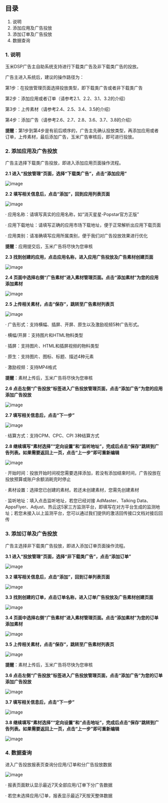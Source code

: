 ##    **目录**
1. 说明
2. 添加应用及广告投放
3. 添加订单及广告投放
4. 数据查询


### **1. 说明**

玉米DSP广告主自助系统支持进行下载类广告及非下载类广告的投放。

广告主进入系统后，建议的操作路径为：

第1步：在投放管理页面选择投放类型，即下载类广告或者非下载类广告

第2步：添加应用或者订单（请参考2.1、2.2、3.1、3.2的介绍）

第3步：上传素材（请参考2.4、2.5、3.4、3.5的介绍）

第4步：添加广告（请参考2.6、2.7、2.8、3.6、3.7、3.8的介绍）

**提醒**：第1步到第4步是有前后顺序的，广告主先确认投放类型，再添加应用或者订单，上传素材，最后添加广告，玉米广告审核后，即可进行投放。


### **2. 添加应用及广告投放**

广告主选择下载类广告投放，即进入添加应用页面操作流程。

**2.1 进入“投放管理”页面，选择“下载类广告”，点击“添加应用”**

![image](https://note.youdao.com/yws/public/resource/56405b906a6a701a54db533c2b200532/xmlnote/WEBRESOURCE84344ba9b8db44b2d32e5b23b0cf8ece/418)

**2.2 填写相关信息后，点击“添加”，回到应用列表页面**

![image](https://note.youdao.com/yws/public/resource/56405b906a6a701a54db533c2b200532/xmlnote/WEBRESOURCE8b26fcbfce27cea6e9b30e4f3e06b7fe/432)

· 应用名称：请填写真实的应用名称，如“消灭星星-Popstar官方正版”

· 应用下载地址：请填写正确的应用市场下载地址，便于正常解析出应用下载页面

· 应用类别：请准确填写应用所属类别，便于我们对广告投放效果进行优化

**提醒**：应用提交后，玉米广告将尽快为您审核

**2.3 找到创建的应用，点击应用名称，进入应用广告投放及广告素材创建页面**

![image](https://note.youdao.com/yws/public/resource/56405b906a6a701a54db533c2b200532/xmlnote/WEBRESOURCE7dfa1bfe8e9117002b29d1e2f04fe9c5/449)

**2.4 页面中选择右侧“广告素材”进入素材管理页面。点击“添加素材”为您的应用添加素材**

![image](https://note.youdao.com/yws/public/resource/56405b906a6a701a54db533c2b200532/xmlnote/WEBRESOURCE15a2486bcf841f0316515f9bd77c6e3e/670)

**2.5 上传相关素材，点击“保存”，跳转至广告素材列表页**

![image](https://note.youdao.com/yws/public/resource/56405b906a6a701a54db533c2b200532/xmlnote/WEBRESOURCE2fa9e05af9a1bb7a4c6c22a84320c21c/672)

· 广告形式：支持横幅、插屏、开屏、原生以及激励视频5种广告形式。

· 横幅/开屏：支持图片和HTML物料类型

· 插屏：支持图片、HTML和插屏视频的物料类型

· 原生：支持图片、图标、标题、描述4种元素

· 激励视频：支持MP4格式

**提醒**：素材上传后，玉米广告将尽快为您审核

**2.6 点击左侧“广告投放”标签进入广告投放管理页面，点击“添加广告”为您的应用添加广告投放**

![image](https://note.youdao.com/yws/public/resource/56405b906a6a701a54db533c2b200532/xmlnote/WEBRESOURCE1ea1fea78d3ab225a5fd8d3a13c7c538/488)

**2.7 填写相关信息后，点击“下一步”**

![image](https://note.youdao.com/yws/public/resource/56405b906a6a701a54db533c2b200532/xmlnote/WEBRESOURCEd60b8af6f51b78c8303b601a4531f632/569)

· 结算方式：支持CPM、CPC、CPI 3种结算方式

**2.8 继续填写“素材选择”“定向设置”和“监听地址”，完成后点击“保存”跳转到广告列表。如果需要返回上一页，点击“上一步”即可重新编辑**

![image](https://note.youdao.com/yws/public/resource/56405b906a6a701a54db533c2b200532/xmlnote/WEBRESOURCE9b855f034fb021b13ad69d4821c034cb/573)

· 开始时间：投放开始时间视您需要选择添加，若没有添加结束时间，广告投放在投放预算或账户余额消耗完时停止

· 素材设置：选择您已创建的素材。若还未创建素材，您需先创建素材

· 监听地址：填入点击监听地址，若您已经对接 AdMaster、Talking Data、AppsFlyer、Adjust、热云这5家三方监测平台，即填写在对方平台生成的监测地址；若您未接入以上监测平台，您可以通过我们提供的激活回传接口文档对接后回传

### **3. 添加订单及广告投放**

广告主选择非下载类广告投放，即进入添加订单页面操作流程。

**3.1 进入“投放管理”页面，选择“非下载类广告”，点击“添加订单”**

![image](https://note.youdao.com/yws/public/resource/56405b906a6a701a54db533c2b200532/xmlnote/WEBRESOURCE1d76c2fd8a559bf9f3928a0c6f0a6d1d/644)

**3.2 填写相关信息后，点击“添加”，回到订单列表页面**

![image](https://note.youdao.com/yws/public/resource/56405b906a6a701a54db533c2b200532/xmlnote/WEBRESOURCE72f2724813b035337127f3a42886c6d8/579)

**3.3 找到创建的订单，点击订单名称，进入订单广告投放及广告素材创建页面**

![image](https://note.youdao.com/yws/public/resource/56405b906a6a701a54db533c2b200532/xmlnote/WEBRESOURCE875dd671aaf64ef6fc10a38d278546e6/593)

**3.4 页面中选择右侧“广告素材”进入素材管理页面。点击“添加素材”为您的订单添加素材**

![image](https://note.youdao.com/yws/public/resource/56405b906a6a701a54db533c2b200532/xmlnote/WEBRESOURCEd4eb16a57a502605d873ca8e01b44c93/602)

**3.5 上传相关素材，点击“保存”，跳转至广告素材列表页**

![image](https://note.youdao.com/yws/public/resource/56405b906a6a701a54db533c2b200532/xmlnote/WEBRESOURCEa748ee950089131ddf1961a72fcdaf70/604)

**提醒**：素材上传后，玉米广告将尽快为您审核

**3.6 点击左侧“广告投放”标签进入广告投放管理页面，点击“添加广告”为您的订单添加广告投放**

![image](https://note.youdao.com/yws/public/resource/56405b906a6a701a54db533c2b200532/xmlnote/WEBRESOURCE454c2d23b8fec7d96cbfce3bb25f288b/606)

**3.7 填写相关信息后，点击“下一步”**

![image](https://note.youdao.com/yws/public/resource/56405b906a6a701a54db533c2b200532/xmlnote/WEBRESOURCE11c05d4db5c661118b57cabd21543a8b/608)

**3.8 继续填写“素材选择”“定向设置”和“点击地址”，完成后点击“保存”跳转到广告列表。如果需要返回上一页，点击“上一步”即可重新编辑**

![image](https://note.youdao.com/yws/public/resource/56405b906a6a701a54db533c2b200532/xmlnote/WEBRESOURCEe8b4c788399967a182f47e74f0c3e9a0/674)



### **4. 数据查询**

进入广告投放报表页查询分应用/订单和分广告投放数据

![image](https://note.youdao.com/yws/public/resource/56405b906a6a701a54db533c2b200532/xmlnote/WEBRESOURCE3f1a8892ecf6a9b2ae849806c7e736c0/542)

· 报表页面默认显示最近7天全部应用/订单下分广告数据

· 若您未选择应用/订单，报表显示最近7天按天整体数据
